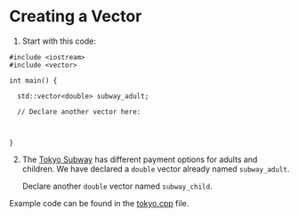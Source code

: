 # Creating a Vector

1. Start with this code:

```
#include <iostream>
#include <vector>

int main() {
   
  std::vector<double> subway_adult;
  
  // Declare another vector here:
  
    
  
}
```

2. The [Tokyo Subway](https://en.wikipedia.org/wiki/Tokyo_subway) has different payment options for adults and children. We have declared a ```double``` vector already named ```subway_adult```.

	Declare another ```double``` vector named ```subway_child```.

Example code can be found in the [tokyo.cpp](https://github.com/keldavis/c-plus-plus-practice/blob/master/foundations/7.%20Vectors/Creating%20a%20Vector/tokyo.cpp) file.